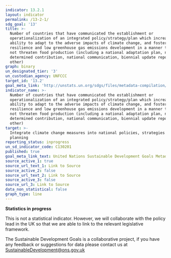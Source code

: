 ```yaml
---
indicator: 13.2.1
layout: indicator
permalink: /13-2-1/
sdg_goal: '13'
title: >-
  Number of countries that have communicated the establishment or
  operationalization of an integrated policy/strategy/plan which increases their
  ability to adapt to the adverse impacts of climate change, and foster climate
  resilience and low greenhouse gas emissions development in a manner that does
  not threaten food production (including a national adaptation plan, nationally
  determined contribution, national communication, biennial update report or
  other)
graph: binary
un_designated_tier: '3'
un_custodian_agency: UNFCCC
target_id: '13.2'
goal_meta_link: 'http://unstats.un.org/sdgs/files/metadata-compilation/Metadata-Goal-13.pdf'
indicator_name: >-
  Number of countries that have communicated the establishment or
  operationalization of an integrated policy/strategy/plan which increases their
  ability to adapt to the adverse impacts of climate change, and foster climate
  resilience and low greenhouse gas emissions development in a manner that does
  not threaten food production (including a national adaptation plan, nationally
  determined contribution, national communication, biennial update report or
  other)
target: >-
  Integrate climate change measures into national policies, strategies and
  planning
reporting_status: inprogress
un_sd_indicator_code: C130201
published: true
goal_meta_link_text: United Nations Sustainable Development Goals Metadata (pdf 759kB)
source_active_1: true
source_url_text_1: Link to Source
source_active_2: false
source_url_text_2: Link to Source
source_active_3: false
source_url_3: Link to Source
data_non_statistical: false
graph_type: line
---
```

**Statistics in progress**              

This is not a statistical indicator. However, we will collaborate with the policy lead in the UK so that we are able to link to the relevant legislative framework.

The Sustainable Development Goals is a collaborative project, if you have any feedback or suggestions for data please contact us at <SustainableDevelopment@ons.gov.uk>
